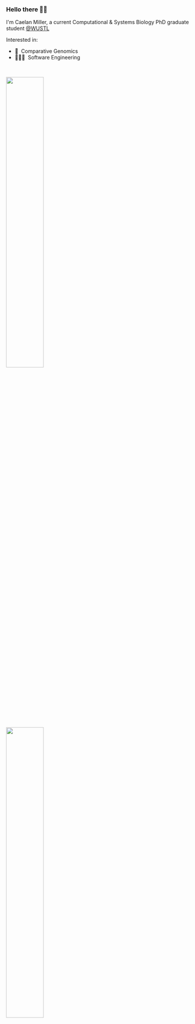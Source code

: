 ### Hello there 👋🏼

I'm Caelan Miller, a current Computational & Systems Biology PhD graduate student [@WUSTL](https://dbbs.wustl.edu/programs/computational-system-biology/)

Interested in:

- 🧬 &nbsp;Comparative Genomics
- 🧑🏽‍💻 &nbsp;Software Engineering

<br>

<img src="https://github-readme-stats-delta-self-14.vercel.app/api?username=caelanjmiller&count_private=true&include_all_commits=true&theme=dracula&show_icons=true&rank_icon=github" width="45%"></img> 

<img src="https://github-readme-stats-delta-self-14.vercel.app/api/top-langs/?username=caelanjmiller&layout=donut&theme=dracula" width="45%"></img>
